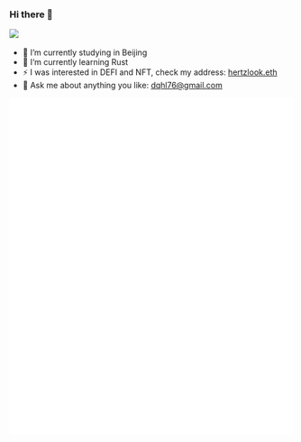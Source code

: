 ### Hi there 👋

![](https://komarev.com/ghpvc/?username=dqhl76&style=flat-square)

- 🔭 I’m currently studying in Beijing
- 🌱 I‘m currently learning Rust
- ⚡ I was interested in DEFI and NFT, check my address: [hertzlook.eth](https://etherscan.io/name-lookup-search?id=hertzlook.eth)
- 💬 Ask me about anything you like: dqhl76@gmail.com


![Metrics](/github-metrics.svg)
